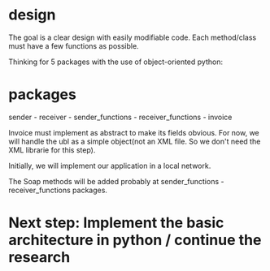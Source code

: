 # design

The goal is a clear design with easily modifiable code. Each method/class must have a few functions as possible.

Thinking for 5 packages with the use of object-oriented python:

# packages
sender - receiver - sender_functions - receiver_functions - invoice

Invoice must implement as abstract to make its fields obvious. For now, we will handle the ubl as a simple object(not an XML file. So we don't need the XML librarie for this step). 

Initially, we will implement our application in a local network.

The Soap methods will be added probably at sender_functions - receiver_functions packages.

# Next step: Implement the basic architecture in python / continue the research
